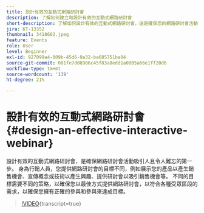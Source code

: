 ```yaml
---
title: 設計有效的互動式網路研討會
description: 了解如何建立和設計有效的互動式網路研討會
short-description: 了解如何設計有效的互動式網路研討會，這是確保您的網路研討會活動吸引人且令人難忘的第一步。
jira: KT-13352
thumbnail: 3418602.jpeg
feature: Events
role: User
level: Beginner
exl-id: 927099a4-009b-45d6-9a32-ba685751ba04
source-git-commit: 081fe7d08986c45f83a8edd1a0805a66e1ff20d6
workflow-type: tm+mt
source-wordcount: '139'
ht-degree: 21%

---
```


# 設計有效的互動式網路研討會 {#design-an-effective-interactive-webinar}

設計有效的互動式網路研討會，是確保網路研討會活動吸引人且令人難忘的第一步。 身為行銷人員，您提供網路研討會的目標不同，例如展示您的產品以產生銷售機會、宣傳概念或技術以產生興趣、提供研討會以吸引銷售機會等。 不同的目標需要不同的策略，以確保您以最佳方式提供網路研討會，以符合各種受眾區段的需求，以確保您擁有正確的參與和參與來達成目標。

>[!VIDEO](https://video.tv.adobe.com/v/3418602?quality=12&learn=on){transcript=true}
